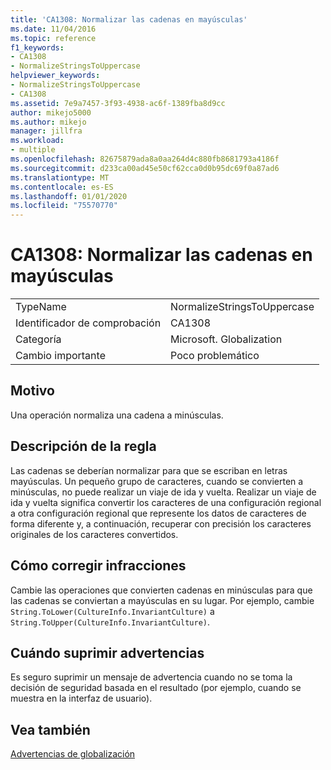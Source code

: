 ```yaml
---
title: 'CA1308: Normalizar las cadenas en mayúsculas'
ms.date: 11/04/2016
ms.topic: reference
f1_keywords:
- CA1308
- NormalizeStringsToUppercase
helpviewer_keywords:
- NormalizeStringsToUppercase
- CA1308
ms.assetid: 7e9a7457-3f93-4938-ac6f-1389fba8d9cc
author: mikejo5000
ms.author: mikejo
manager: jillfra
ms.workload:
- multiple
ms.openlocfilehash: 82675879ada8a0aa264d4c880fb8681793a4186f
ms.sourcegitcommit: d233ca00ad45e50cf62cca0d0b95dc69f0a87ad6
ms.translationtype: MT
ms.contentlocale: es-ES
ms.lasthandoff: 01/01/2020
ms.locfileid: "75570770"
---
```

# <a name="ca1308-normalize-strings-to-uppercase"></a>CA1308: Normalizar las cadenas en mayúsculas

|||
|-|-|
|TypeName|NormalizeStringsToUppercase|
|Identificador de comprobación|CA1308|
|Categoría|Microsoft. Globalization|
|Cambio importante|Poco problemático|

## <a name="cause"></a>Motivo
Una operación normaliza una cadena a minúsculas.

## <a name="rule-description"></a>Descripción de la regla
Las cadenas se deberían normalizar para que se escriban en letras mayúsculas. Un pequeño grupo de caracteres, cuando se convierten a minúsculas, no puede realizar un viaje de ida y vuelta. Realizar un viaje de ida y vuelta significa convertir los caracteres de una configuración regional a otra configuración regional que represente los datos de caracteres de forma diferente y, a continuación, recuperar con precisión los caracteres originales de los caracteres convertidos.

## <a name="how-to-fix-violations"></a>Cómo corregir infracciones
Cambie las operaciones que convierten cadenas en minúsculas para que las cadenas se conviertan a mayúsculas en su lugar. Por ejemplo, cambie `String.ToLower(CultureInfo.InvariantCulture)` a `String.ToUpper(CultureInfo.InvariantCulture)`.

## <a name="when-to-suppress-warnings"></a>Cuándo suprimir advertencias
Es seguro suprimir un mensaje de advertencia cuando no se toma la decisión de seguridad basada en el resultado (por ejemplo, cuando se muestra en la interfaz de usuario).

## <a name="see-also"></a>Vea también
[Advertencias de globalización](../code-quality/globalization-warnings.md)
